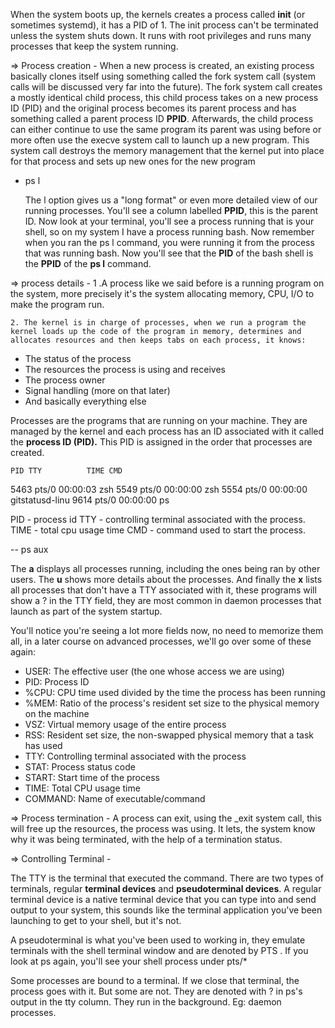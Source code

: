 
When the system boots up, the kernels creates a process called **init** (or sometimes systemd), it has a PID of 1. The init process can't be terminated unless the system shuts down. It runs with root privileges and runs many processes that keep the system running.

=> Process creation - 
	When a new process is created, an existing process basically clones itself using something called the fork system call (system calls will be discussed very far into the future). The fork system call creates a mostly identical child process, this child process takes on a new process ID (PID) and the original process becomes its parent process and has something called a parent process ID **PPID**. Afterwards, the child process can either continue to use the same program its parent was using before or more often use the execve system call to launch up a new program. This system call destroys the memory management that the kernel put into place for that process and sets up new ones for the new program


- ps l

	The l option gives us a "long format" or even more detailed view of our running processes. You'll see a column labelled **PPID**, this is the parent ID. Now look at your terminal, you'll see a process running that is your shell, so on my system I have a process running bash. Now remember when you ran the ps l command, you were running it from the process that was running bash. Now you'll see that the **PID** of the bash shell is the **PPID** of the **ps l** command.

=> process details - 
	1 .A process like we said before is a running program on the system, more precisely it's the system allocating memory, CPU, I/O to make the program run.

	2. The kernel is in charge of processes, when we run a program the kernel loads up the code of the program in memory, determines and allocates resources and then keeps tabs on each process, it knows:

- The status of the process
- The resources the process is using and receives
- The process owner
- Signal handling (more on that later)
- And basically everything else

Processes are the programs that are running on your machine. They are managed by the kernel and each process has an ID associated with it called the **process ID (PID).** This PID is assigned in the order that processes are created.

    PID TTY          TIME CMD
   5463  pts/0    00:00:03 zsh
   5549  pts/0    00:00:00 zsh
   5554  pts/0    00:00:00 gitstatusd-linu
   9614  pts/0    00:00:00 ps

PID - process id 
TTY - controlling terminal associated with the process. 
TIME - total cpu usage time 
CMD - command used to start the process. 


-- ps aux

The **a** displays all processes running, including the ones being ran by other users. The **u** shows more details about the processes. And finally the **x** lists all processes that don't have a TTY associated with it, these programs will show a ? in the TTY field, they are most common in daemon processes that launch as part of the system startup.

You'll notice you're seeing a lot more fields now, no need to memorize them all, in a later course on advanced processes, we'll go over some of these again:

- USER: The effective user (the one whose access we are using)
- PID: Process ID
- %CPU: CPU time used divided by the time the process has been running
- %MEM: Ratio of the process's resident set size to the physical memory on the machine
- VSZ: Virtual memory usage of the entire process
- RSS: Resident set size, the non-swapped physical memory that a task has used
- TTY: Controlling terminal associated with the process
- STAT: Process status code
- START: Start time of the process
- TIME: Total CPU usage time
- COMMAND: Name of executable/command


=> Process termination - 
	A process can exit, using the \_exit system call, this will free up the resources, the process was using. It lets, the system know why it was being terminated, with the help of a termination status. 


=> Controlling Terminal - 

The TTY is the terminal that executed the command. There are two types of terminals, regular **terminal devices** and **pseudoterminal devices**. A regular terminal device is a native terminal device that you can type into and send output to your system, this sounds like the terminal application you've been launching to get to your shell, but it's not.

A pseudoterminal is what you've been used to working in, they emulate terminals with the shell terminal window and are denoted by PTS . If you look at ps again, you'll see your shell process under pts/*

Some processes are bound to a terminal. If we close that terminal, the process goes with it. But some are not. They are denoted with ? in ps's output in the tty column. They run in the background. Eg: daemon processes. 


